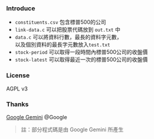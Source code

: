 ### Introduce
- `constituents.csv` 包含標普500的公司  
- `link-data.c` 可以把股票代碼放到 `out.txt` 中  
- `data.c` 可以將資料行數，最長的資料字元數，  
以及個別資料的最長字元數放入`test.txt`  
- `stock-period` 可以取得一段時間內標普500公司的收盤價  
- `stock-latest` 可以取得最近一次的標普500公司的收盤價

### License
AGPL v3

### Thanks
[Google Gemini](http://gemini.google.com/) @Google
> 註：部分程式碼是由 Google Gemini 所產生
